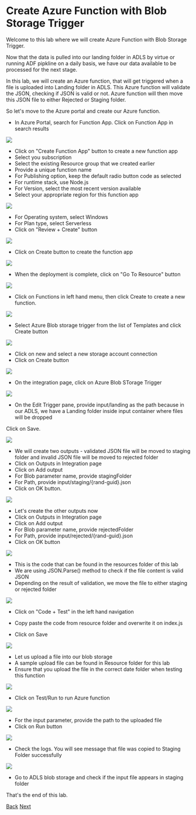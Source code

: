 # Create Azure Function with Blob Storage Trigger

Welcome to this lab where we will create Azure Function with Blob Storage Trigger.

Now that the data is pulled into our landing folder in ADLS by virtue or running ADF pipkline on a daily basis, we have our data available to be processed for the next stage.

In this lab, we will create an Azure function, that will get triggered when a file is uploaded into Landing folder in ADLS. This Azure function will validate the JSON, checking if JSON is valid or not. Azure function will then move this JSON file to either Rejected or Staging folder.

So let's move to the Azure portal and create our Azure function.


* In Azure Portal, search for Function App. Click on Function App in search results

<img src="images/10.jpg">

* Click on "Create Function App" button to create a new function app
* Select you subscription 
* Select the existing Resource group that we created earlier
* Provide a unique function name
* For Publishing option, keep the default radio button code as selected
* For runtime stack, use Node.js
* For Version, select the most recent version available
* Select your appropriate region for this function app

<img src="images/20.jpg">

* For Operating system, select Windows
* For Plan type, select Serverless
* Click on "Review + Create" button

<img src="images/30.jpg">

* Click on Create button to create the function app

<img src="images/40.jpg">

* When the deployment is complete, click on "Go To Resource" button

<img src="images/50.jpg">

* Click on Functions in left hand menu, then click Create to create a new function.

<img src="images/60.jpg">

* Select Azure Blob storage trigger from the list of Templates and click Create button

<img src="images/70.jpg">

* Click on new and select a new storage account connection
* Click on Create button

<img src="images/80.jpg">

* On the integration page, click on Azure Blob STorage Trigger

<img src="images/90.jpg">

* On the Edit Trigger pane, provide input/landing as the path because in our ADLS, we have a Landing folder inside input container where files will be dropped

Click on Save.

<img src="images/100.jpg">

* We will create two outputs - validated JSON file will be moved to staging folder and invalid JSON file will be moved to rejected folder
* Click on Outputs in Integration page
* Click on Add output
* For Blob parameter name, provide stagingFolder
* For Path, provide input/staging/{rand-guid}.json
* Click on OK button.

<img src="images/110.jpg">

* Let's create the other outputs now
* Click on Outputs in Integration page
* Click on Add output
* For Blob parameter name, provide rejectedFolder
* For Path, provide input/rejected/{rand-guid}.json
* Click on OK button

<img src="images/120.jpg">

* This is the code that can be found in the resources folder of this lab
* We are using JSON.Parse() method to check if the file content is valid JSON
* Depending on the result of validation, we move the file to either staging or rejected folder

<img src="images/130.jpg">

* Click on "Code + Test" in the left hand navigation 

* Copy paste the code from resource folder and overwrite it on index.js
* Click on Save

<img src="images/140.jpg">

* Let us upload a file into our blob storage
* A sample upload file can be found in Resource folder for this lab
* Ensure that you upload the file in the correct date folder when testing this function

<img src="images/150.jpg">

* Click on Test/Run to run Azure function

<img src="images/160.jpg">

* For the input parameter, provide the path to the uploaded file
* Click on Run button

<img src="images/170.jpg">

* Check the logs. You will see message that file was copied to Staging Folder successfully

<img src="images/180.jpg">

* Go to ADLS blob storage and check if the input file appears in staging folder

That's the end of this lab. 

[Back](../Lab-05/readme.md)  [Next](../Lab-07/readme.md)